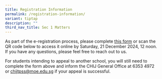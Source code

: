 ```yaml
---
title: Registration Information
permalink: /registration-information/
variant: tiptap
description: ""
third_nav_title: Sec 1 Matters
---
```

<p>As part of the e-registration process, please complete <a href="https://form.gov.sg/67203fd1a8cd3e2fc1c96ff1" rel="noopener noreferrer nofollow" target="_blank">this form</a> or
scan the QR code below to access it online by Saturday, 21 December 2024,
12 noon. If you have any questions, please feel free to reach out to us.</p>
<p></p>
<p>For students intending to appeal to another school, you will still need
to complete the form above and inform the CHIJ General Office at 6353 4972
or <a href="chijtpss@moe.edu.sg" rel="noopener noreferrer nofollow" target="_blank">chijtpss@moe.edu.sg</a> if
your appeal is successful.</p>